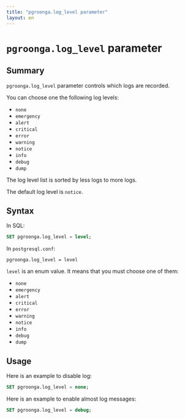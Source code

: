 ```yaml
---
title: "pgroonga.log_level parameter"
layout: en
---
```


# `pgroonga.log_level` parameter

## Summary

`pgroonga.log_level` parameter controls which logs are recorded.

You can choose one the following log levels:

  * `none`
  * `emergency`
  * `alert`
  * `critical`
  * `error`
  * `warning`
  * `notice`
  * `info`
  * `debug`
  * `dump`

The log level list is sorted by less logs to more logs.

The default log level is `notice`.

## Syntax

In SQL:

```sql
SET pgroonga.log_level = level;
```

In `postgresql.conf`:

```text
pgroonga.log_level = level
```

`level` is an enum value. It means that you must choose one of them:

  * `none`
  * `emergency`
  * `alert`
  * `critical`
  * `error`
  * `warning`
  * `notice`
  * `info`
  * `debug`
  * `dump`

## Usage

Here is an example to disable log:

```sql
SET pgroonga.log_level = none;
```

Here is an example to enable almost log messages:

```sql
SET pgroonga.log_level = debug;
```
